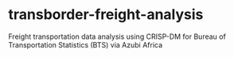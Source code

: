# transborder-freight-analysis
Freight transportation data analysis using CRISP-DM for Bureau of Transportation Statistics (BTS) via Azubi Africa
